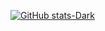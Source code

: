 [![GitHub stats-Dark](https://github-readme-stats.vercel.app/api?username=velesnitski\&show_icons=true\&theme=dark#gh-dark-mode-only)](https://velesnitski.github.io/)

<!--
**velesnitski/velesnitski** is a ✨ _special_ ✨ repository because its `README.md` (this file) appears on your GitHub profile.

Here are some ideas to get you started:

- 🔭 I’m currently working on ...
- 🌱 I’m currently learning ...
- 👯 I’m looking to collaborate on ...
- 🤔 I’m looking for help with ...
- 💬 Ask me about ...
- 📫 How to reach me: ...
- 😄 Pronouns: ...
- ⚡ Fun fact: ...
-->
